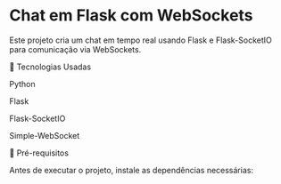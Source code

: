 # Chat em Flask com WebSockets

Este projeto cria um chat em tempo real usando Flask e Flask-SocketIO para comunicação via WebSockets.

🚀 Tecnologias Usadas

Python

Flask

Flask-SocketIO

Simple-WebSocket

📌 Pré-requisitos

Antes de executar o projeto, instale as dependências necessárias:
